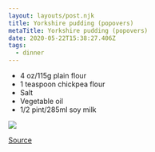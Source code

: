 ```yaml
---
layout: layouts/post.njk
title: Yorkshire pudding (popovers)
metaTitle: Yorkshire pudding (popovers)
date: 2020-05-22T15:38:27.406Z
tags:
  - dinner
---
```

* 4 oz/115g plain flour
* 1 teaspoon chickpea flour
* Salt
* Vegetable oil
* 1/2 pint/285ml soy milk

![](/images/yorkshire-pudding_0.jpg)

[Source](https://www.vegansociety.com/resources/recipes/special-occasions/yorkshire-pudding-popovers)